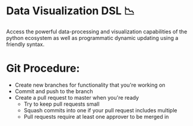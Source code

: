 # Data Visualization DSL :chart_with_downwards_trend:
Access the powerful data-processing and visualization capabilities of the python ecosystem as well as programmatic dynamic updating using a friendly syntax.


# Git Procedure:
- Create new branches for functionality that you're working on
- Commit and push to the branch
- Create a pull request to master when you're ready
  - Try to keep pull requests small
  - Squash commits into one if your pull request includes multiple
  - Pull requests require at least one approver to be merged in 

